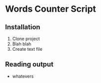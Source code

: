 # Words Counter Script

## Installation

1. Clone project
2. Blah blah
3. Create text file

## Reading output

- whatevers